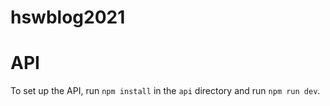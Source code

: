 # hswblog2021

# API

To set up the API, run `npm install` in the `api` directory and run `npm run dev`.